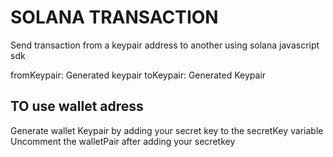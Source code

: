 # SOLANA TRANSACTION

Send transaction from a keypair address to another using solana javascript sdk

fromKeypair: Generated keypair
toKeypair: Generated Keypair

## TO use wallet adress

Generate wallet Keypair by adding your secret key to the secretKey variable
Uncomment the walletPair after adding your secretkey
